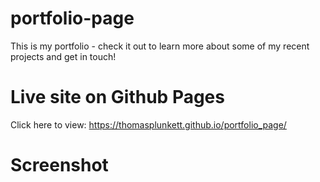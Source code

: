 # portfolio-page
This is my portfolio - check it out to learn more about some of my recent projects and get in touch!

# Live site on Github Pages
Click here to view: https://thomasplunkett.github.io/portfolio_page/

# Screenshot